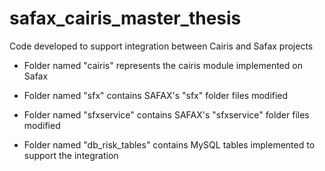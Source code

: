 # safax_cairis_master_thesis
Code developed to support integration between Cairis and Safax projects

- Folder named "cairis" represents the cairis module implemented on Safax

- Folder named "sfx" contains SAFAX's "sfx" folder files modified

- Folder named "sfxservice" contains SAFAX's "sfxservice" folder files modified

- Folder named "db_risk_tables" contains MySQL tables implemented to support the integration
